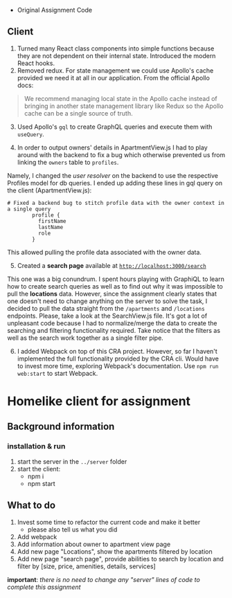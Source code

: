 - Original Assignment Code

## Client

1. Turned many React class components into simple functions because they are not dependent on their internal state. Introduced the modern React hooks.
2. Removed redux. For state management we could use Apollo's cache provided we need it at all in our application. From the official Apollo docs:

> We recommend managing local state in the Apollo cache instead of bringing in another state management library like Redux so the Apollo cache can be a single source of truth.

 3. Used Apollo's `gql` to create GraphQL queries and execute them with `useQuery`.

 4. In order to output owners' details in ApartmentView.js I had to play around with the backend to fix a bug which otherwise prevented us from linking the `owners` table to `profiles`.

Namely, I changed the *user resolver* on the backend to use the respective Profiles model for db queries. I ended up adding these lines in gql query on the client (ApartmentView.js):

    # Fixed a backend bug to stitch profile data with the owner context in a single query
            profile {
              firstName
              lastName
              role
            }

This allowed pulling the profile data associated with the owner data. 

5. Created a **search page** available at [`http://localhost:3000/search`](http://localhost:3000/search)

This one was a big conundrum. I spent hours playing with GraphiQL to learn how to create search queries as well as to find out why it was impossible to pull the **locations** data. However, since the assignment clearly states that one doesn't need to change anything on the server to solve the task, I decided to pull the data straight from the `/apartments` and `/locations` endpoints. Please, take a look at the SearchView.js file. It's got a lot of unpleasant code because I had to normalize/merge the data to create the searching and filtering functionality required. Take notice that the filters as well as the search work together as a single filter pipe.

6. I added Webpack on top of this CRA project. However, so far I haven't implemented the full functionality provided by the CRA cli. Would have to invest more time, exploring Webpack's documentation. Use `npm run web:start` to start Webpack.


# Homelike client for assignment

## Background information

### installation & run
1. start the server in the `../server` folder
2. start the client:
    - npm i
    - npm start

## What to do
1. Invest some time to refactor the current code and make it better
    - please also tell us what you did
1. Add webpack
1. Add information about owner to apartment view page
1. Add new page "Locations", show the apartments filtered by location
1. Add new page "search page", provide abilities to search by location and filter by [size, price, amenities, details, services]

**important**: _there is no need to change any "server" lines of code to complete this assignment_
